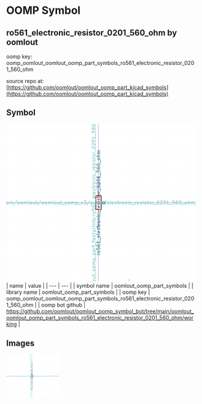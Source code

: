 # OOMP Symbol  
## ro561_electronic_resistor_0201_560_ohm  by oomlout  
  
oomp key: oomp_oomlout_oomlout_oomp_part_symbols_ro561_electronic_resistor_0201_560_ohm  
  
source repo at: [https://github.com/oomlout/oomlout_oomp_part_kicad_symbols](https://github.com/oomlout/oomlout_oomp_part_kicad_symbols)  
## Symbol  
  
[![working.png](working_600.png)](working.png)  
| name | value | 
| --- | --- | 
| symbol name | oomlout_oomp_part_symbols | 
| library name | oomlout_oomp_part_symbols | 
| oomp key | oomp_oomlout_oomlout_oomp_part_symbols_ro561_electronic_resistor_0201_560_ohm | 
| oomp bot github | https://github.com/oomlout/oomlout_oomp_symbol_bot/tree/main/oomlout_oomlout_oomp_part_symbols_ro561_electronic_resistor_0201_560_ohm/working | 
## Images  
  
[![working.png](working_140.png)](working.png)  
